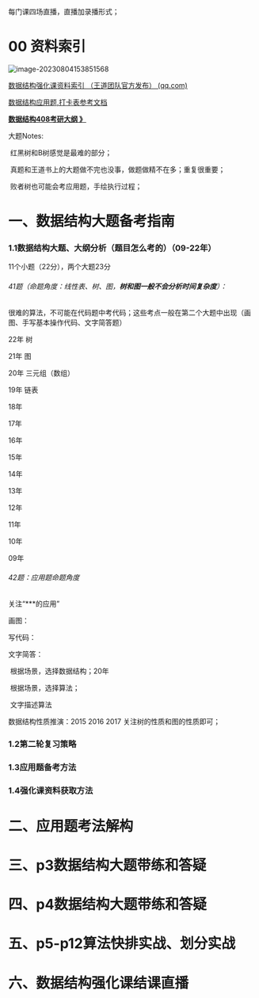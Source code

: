 每门课四场直播，直播加录播形式；



# 00 资料索引

![image-20230804153851568](https://cdn.jsdelivr.net/gh/lsyhahaha/Mytypora/img/202308041538755.png)

[数据结构强化课资料索引 （王道团队官方发布） (qq.com)](https://docs.qq.com/mind/DRU9BS3ZzTU13T0pH)

[数据结构应用题,打卡表参考文档](https://docs.qq.com/doc/DRW9qYWpsSUVPeXNN)

[**数据结构408考研大纲 》**](https://docs.qq.com/doc/DRXZhSmplUFRqY05q)



大题Notes:

​		红黑树和B树感觉是最难的部分；

​		真题和王道书上的大题做不完也没事，做题做精不在多；重复很重要；

​		败者树也可能会考应用题，手绘执行过程；





# 一、数据结构大题备考指南

### 1.1数据结构大题、大纲分析（题目怎么考的）（09-22年）

11个小题（22分），两个大题23分

###### 41题（命题角度：线性表、树、图，**树和图一般不会分析时间复杂度**）：

很难的算法，不可能在代码题中考代码；这些考点一般在第二个大题中出现（画图、手写基本操作代码、文字简答题）

22年 树

21年 图

20年 三元组（数组）

19年 链表

18年 

17年

16年

15年

14年

13年

12年

11年

10年

09年

###### 42题：应用题命题角度

关注“***的应用”



画图：

写代码：

文字简答：

​			根据场景，选择数据结构；20年

​			根据场景，选择算法；

​			文字描述算法

数据结构性质推演：2015 2016 2017  关注树的性质和图的性质即可；



### 1.2第二轮复习策略

### 1.3应用题备考方法

### 1.4强化课资料获取方法





# 二、应用题考法解构









# 三、p3数据结构大题带练和答疑









# 四、p4数据结构大题带练和答疑









# 五、p5-p12算法快排实战、划分实战









# 六、数据结构强化课结课直播